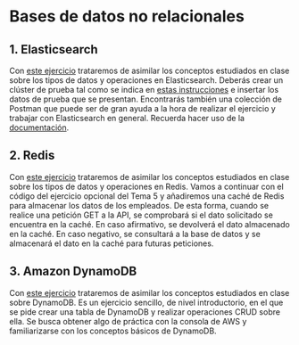 # Bases de datos no relacionales

## 1. Elasticsearch

Con [este ejercicio](https://github.com/UnirCs/BBDD-PER8263-2324/blob/master/Tema_10/00_Elasticsearch/Readme.md) trataremos de asimilar los conceptos estudiados en clase sobre los tipos de datos y operaciones en Elasticsearch.
Deberás crear un clúster de prueba tal como se indica en [estas instrucciones](https://github.com/UnirCs/elasticsearch-operations-postman) e insertar los datos de prueba que se presentan. Encontrarás también una colección de Postman que puede ser de gran ayuda a la hora de realizar el ejercicio y trabajar con Elasticsearch en general.
Recuerda hacer uso de la [documentación](https://www.elastic.co/guide/en/elasticsearch/reference/7.10/query-dsl.html).

## 2. Redis

Con [este ejercicio](https://github.com/UnirCs/BBDD-PER8263-2324/blob/master/Tema_10/00_Redis/Readme.md) trataremos de asimilar los conceptos estudiados en clase sobre los tipos de datos y operaciones en Redis.
Vamos a continuar con el código del ejercicio opcional del Tema 5 y añadiremos una caché de Redis para almacenar los datos de los empleados. De esta forma, cuando se realice una petición GET a la API, se comprobará si el dato solicitado se encuentra en la caché. En caso afirmativo, se devolverá el dato almacenado en la caché. En caso negativo, se consultará a la base de datos y se almacenará el dato en la caché para futuras peticiones.

## 3. Amazon DynamoDB

Con [este ejercicio](https://github.com/UnirCs/BBDD-PER8263-2324/blob/master/Tema_10/00_DynamoDB/Readme.md) trataremos de asimilar los conceptos estudiados en clase sobre DynamoDB.
Es un ejercicio sencillo, de nivel introductorio, en el que se pide crear una tabla de DynamoDB y realizar operaciones CRUD sobre ella. Se busca obtener algo de práctica con la consola de AWS y familiarizarse con los conceptos básicos de DynamoDB.